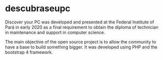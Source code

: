 # descubraseupc
Discover your PC was developed and presented at the Federal Institute of Pará in early 2020 as a final requirement to obtain the diploma of technician in maintenance and support in computer science. 

The main objective of the open source project is to allow the community to have a base to build something bigger. It was developed using PHP and the bootstrap 4 framework.
